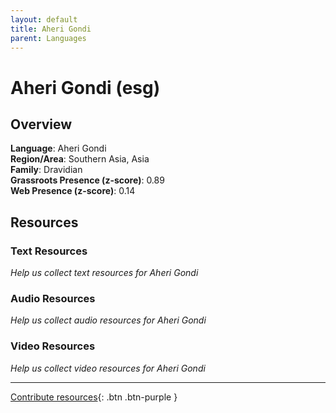 ```yaml
---
layout: default
title: Aheri Gondi
parent: Languages
---
```


# Aheri Gondi (esg)

## Overview

**Language**: Aheri Gondi  
**Region/Area**: Southern Asia, Asia  
**Family**: Dravidian  
**Grassroots Presence (z-score)**: 0.89  
**Web Presence (z-score)**: 0.14  

## Resources

### Text Resources
*Help us collect text resources for Aheri Gondi*

### Audio Resources
*Help us collect audio resources for Aheri Gondi*

### Video Resources
*Help us collect video resources for Aheri Gondi*

---

[Contribute resources](https://forms.office.com/e/1SfLJx3u1r){: .btn .btn-purple }
